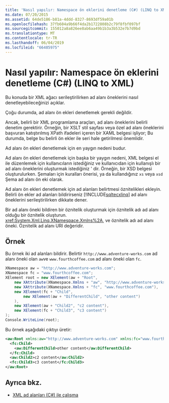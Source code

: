 ```yaml
---
title: 'Nasıl yapılır: Namespace ön eklerini denetleme (C#) (LINQ to XML)'
ms.date: 07/20/2015
ms.assetid: 64de5186-b81a-4ddd-8327-8693df59a01b
ms.openlocfilehash: 37fb604a9b66f4da2b1722808b2c79f8fbf097bf
ms.sourcegitcommit: 155012a8a826ee8ab6aa49b1b3a3b532e7b7d9bd
ms.translationtype: MT
ms.contentlocale: tr-TR
ms.lasthandoff: 06/04/2019
ms.locfileid: "66485975"
---
```

# <a name="how-to-control-namespace-prefixes-c-linq-to-xml"></a>Nasıl yapılır: Namespace ön eklerini denetleme (C#) (LINQ to XML)
Bu konuda bir XML ağacı serileştirilirken ad alanı öneklerini nasıl denetleyebileceğinizi açıklar.  
  
 Çoğu durumda, ad alanı ön ekleri denetlemek gerekli değildir.  
  
 Ancak, belirli bir XML programlama araçları, ad alanı öneklerini belirli denetim gerektirir. Örneğin, bir XSLT stil sayfası veya özel ad alanı öneklerini başvuran katıştırılmış XPath ifadeleri içeren bir XAML belgesi işliyor; Bu durumda, belge bu belirli ön ekler ile seri hale getirilmesi önemlidir.  
  
 Ad alanı ön ekleri denetlemek için en yaygın nedeni budur.  
  
 Ad alanı ön ekleri denetlemek için başka bir yaygın nedeni, XML belgesi el ile düzenlemek için kullanıcıların istediğiniz ve kullanıcıdan için kullanışlı bir ad alanı öneklerini oluşturmak istediğiniz ' dir. Örneğin, bir XSD belgesi oluşturulurken. Şemaları için kuralları önerisi, ya da kullandığınız `xs` veya `xsd` Şema ad alanı ön eki olarak.  
  
 Ad alanı ön ekleri denetlemek için ad alanları belirtmesi öznitelikleri ekleyin. Belirli ön ekler ad alanları bildirirseniz [!INCLUDE[sqltecxlinq](~/includes/sqltecxlinq-md.md)] ad alanı öneklerini serileştirilirken dikkate dener.  
  
 Bir ad alanı öneki bildiren bir öznitelik oluşturmak için öznitelik adı ad alanı olduğu bir öznitelik oluşturun. <xref:System.Xml.Linq.XNamespace.Xmlns%2A>, ve öznitelik adı ad alanı öneki. Öznitelik ad alanı URI değeridir.  
  
## <a name="example"></a>Örnek  
 Bu örnek iki ad alanları bildirir. Belirtir `http://www.adventure-works.com` ad alanı öneki olan `aw`ve `www.fourthcoffee.com` ad alanı öneki olan `fc`.  
  
```csharp  
XNamespace aw = "http://www.adventure-works.com";  
XNamespace fc = "www.fourthcoffee.com";  
XElement root = new XElement(aw + "Root",  
    new XAttribute(XNamespace.Xmlns + "aw", "http://www.adventure-works.com"),  
    new XAttribute(XNamespace.Xmlns + "fc", "www.fourthcoffee.com"),  
    new XElement(fc + "Child",  
        new XElement(aw + "DifferentChild", "other content")  
    ),  
    new XElement(aw + "Child2", "c2 content"),  
    new XElement(fc + "Child3", "c3 content")  
);  
Console.WriteLine(root);  
```  
  
 Bu örnek aşağıdaki çıktıyı üretir:  
  
```xml  
<aw:Root xmlns:aw="http://www.adventure-works.com" xmlns:fc="www.fourthcoffee.com">  
  <fc:Child>  
    <aw:DifferentChild>other content</aw:DifferentChild>  
  </fc:Child>  
  <aw:Child2>c2 content</aw:Child2>  
  <fc:Child3>c3 content</fc:Child3>  
</aw:Root>  
```  
  
## <a name="see-also"></a>Ayrıca bkz.

- [XML ad alanları (C#) ile çalışma](../../../../csharp/programming-guide/concepts/linq/namespaces-overview-linq-to-xml.md)
